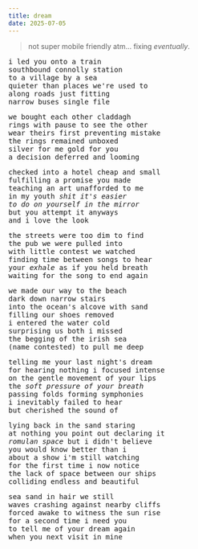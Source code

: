 ```yaml
---
title: dream
date: 2025-07-05
---
```


> not super mobile friendly atm... fixing _eventually_.

<pre>i led you onto a train
southbound connolly station
to a village by a sea
quieter than places we're used to
along roads just fitting
narrow buses single file</pre>

<pre>we bought each other claddagh
rings with pause to see the other
wear theirs first preventing mistake
the rings remained unboxed
silver for me gold for you
a decision deferred and looming</pre>

<pre>checked into a hotel cheap and small
fulfilling a promise you made
teaching an art unafforded to me
in my youth <i>shit it's easier
to do on yourself in the mirror</i>
but you attempt it anyways
and i love the look</pre>

<pre>the streets were too dim to find
the pub we were pulled into
with little contest we watched
finding time between songs to hear
your <i>exhale</i> as if you held breath
waiting for the song to end again</pre>

<pre>we made our way to the beach
dark down narrow stairs
into the ocean's alcove with sand
filling our shoes removed
i entered the water cold
surprising us both i missed
the begging of the irish sea
(name contested) to pull me deep</pre>

<pre>telling me your last night's dream
for hearing nothing i focused intense
on the gentle movement of your lips
the <i>soft pressure of your breath</i>
passing folds forming symphonies
i inevitably failed to hear
but cherished the sound of</pre>

<pre>lying back in the sand staring
at nothing you point out declaring it
<i>romulan space</i> but i didn't believe
you would know better than i
about a show i'm still watching
for the first time i now notice
the lack of space between our ships
colliding endless and beautiful</pre>

<pre>sea sand in hair we still
waves crashing against nearby cliffs
forced awake to witness the sun rise
for a second time i need you
to tell me of your dream again
when you next visit in mine</pre>
